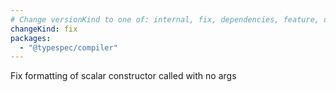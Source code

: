 ```yaml
---
# Change versionKind to one of: internal, fix, dependencies, feature, deprecation, breaking
changeKind: fix
packages:
  - "@typespec/compiler"
---
```


Fix formatting of scalar constructor called with no args
